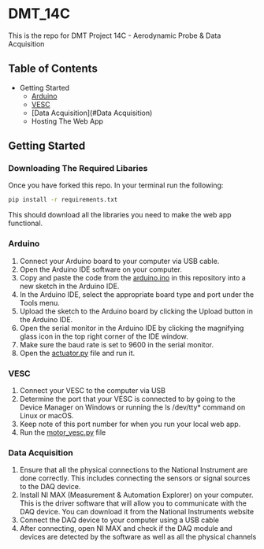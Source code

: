 # DMT_14C

This is the repo for DMT Project 14C - Aerodynamic Probe & Data Acquisition

## Table of Contents 
  - Getting Started
    - [Arduino](#Arduino) 
    - [VESC](#VESC)
    - [Data Acquisition](#Data Acquisition) 
    - Hosting The Web App


## Getting Started

### Downloading The Required Libaries
Once you have forked this repo. In your terminal run the following:

```bash
pip install -r requirements.txt
```

This should download all the libraries you need to make the web app functional.

### Arduino
  1. Connect your Arduino board to your computer via USB cable.
  2. Open the Arduino IDE software on your computer.
  3. Copy and paste the code from the [arduino.ino](./arduino/arduino.ino) in this repository into a new sketch in the Arduino IDE.
  4. In the Arduino IDE, select the appropriate board type and port under the Tools menu.
  5. Upload the sketch to the Arduino board by clicking the Upload button in the Arduino IDE.
  6. Open the serial monitor in the Arduino IDE by clicking the magnifying glass icon in the top right corner of the IDE window.
  7. Make sure the baud rate is set to 9600 in the serial monitor.
  8. Open the [actuator.py](./actuator.py) file and run it. 


### VESC
1. Connect your VESC to the computer via USB
2. Determine the port that your VESC is connected to by going to the Device Manager on Windows or running the ls /dev/tty* command on Linux or macOS.
3. Keep note of this port number for when you run your local web app. 
4. Run the [motor_vesc.py](./motor_vesc.py) file

### Data Acquisition
1. Ensure that all the physical connections to the National Instrument are done correctly. This includes connecting the sensors or signal sources to the DAQ device.
2. Install NI MAX (Measurement & Automation Explorer) on your computer. This is the driver software that will allow you to communicate with the DAQ device. You can download it from the National Instruments website
3. Connect the DAQ device to your computer using a USB cable
4. After connecting, open NI MAX and check if the DAQ module and devices are detected by the software as well as all the physical channels


